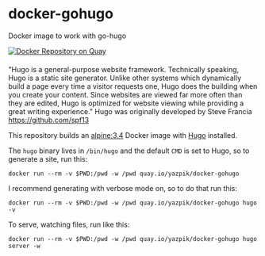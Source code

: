 # docker-gohugo
Docker image to work with go-hugo

[![Docker Repository on Quay](https://quay.io/repository/yazpik/docker-gohugo/status "Docker Repository on Quay")](https://quay.io/repository/yazpik/docker-gohugo)

#### 
"Hugo is a general-purpose website framework. Technically speaking, Hugo is a static site generator. Unlike other systems which dynamically build a page every time a visitor requests one, Hugo does the building when you create your content. Since websites are viewed far more often than they are edited, Hugo is optimized for website viewing while providing a great writing experience."
Hugo was originally developed by Steve Francia https://github.com/spf13


This repository builds an [alpine:3.4](https://hub.docker.com/r/library/alpine/) Docker image with [Hugo](http://gohugo.io/) installed.

The `hugo` binary lives in `/bin/hugo` and the default `CMD` is set to Hugo, so to generate a site, run this:

```console
docker run --rm -v $PWD:/pwd -w /pwd quay.io/yazpik/docker-gohugo
```

I recommend generating with verbose mode on, so to do that run this:

```console
docker run --rm -v $PWD:/pwd -w /pwd quay.io/yazpik/docker-gohugo hugo -v
```


To serve, watching files, run like this:

```console
docker run --rm -v $PWD:/pwd -w /pwd quay.io/yazpik/docker-gohugo hugo server -w
```
